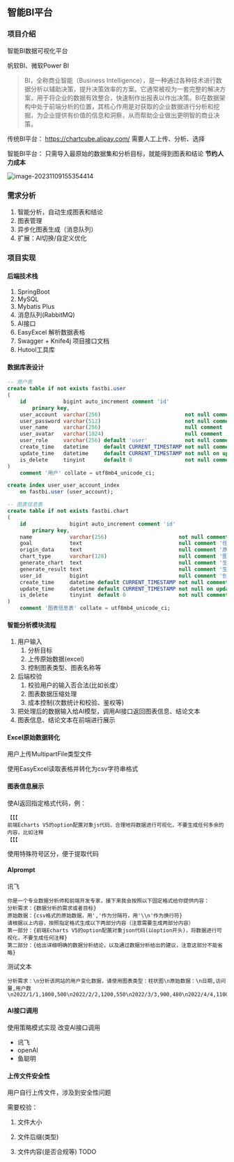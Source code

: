 ## 智能BI平台



### 项目介绍

智能BI数据可视化平台

帆软BI、微软Power BI

> BI，全称商业智能（Business Intelligence），是一种通过各种技术进行数据分析以辅助决策，提升决策效率的方案。它通常被视为一套完整的解决方案，用于将企业的数据有效整合，快速制作出报表以作出决策。BI在数据架构中处于前端分析的位置，其核心作用是对获取的企业数据进行分析和挖掘，为企业提供有价值的信息和洞察，从而帮助企业做出更明智的商业决策。



传统BI平台：
https://chartcube.alipay.com/
需要人工上传、分析、选择 

智能BI平台：
只需导入最原始的数据集和分析目标，就能得到图表和结论
**节约人力成本**



![image-20231109155354414](https://cora-typora-test-2023.oss-cn-shanghai.aliyuncs.com/pics/image-20231109155354414.png)





### 需求分析

1. 智能分析，自动生成图表和结论
2. 图表管理
3. 异步化图表生成（消息队列）
4. 扩展：AI切换/自定义优化





### 项目实现

#### 后端技术栈

1. SpringBoot
2. MySQL
3. Mybatis Plus
4. 消息队列(RabbitMQ)
5. AI接口
6. EasyExcel 解析数据表格
7. Swagger + Knife4j 项目接口文档
8. Hutool工具库




#### 数据库表设计

```SQL
-- 用户表
create table if not exists fastbi.user
(
    id            bigint auto_increment comment 'id'
        primary key,
    user_account  varchar(256)                           not null comment '账号',
    user_password varchar(512)                           not null comment '密码',
    user_name     varchar(256)                           null comment '用户昵称',
    user_avatar   varchar(1024)                          null comment '用户头像',
    user_role     varchar(256) default 'user'            not null comment '用户角色：user/admin',
    create_time   datetime     default CURRENT_TIMESTAMP not null comment '创建时间',
    update_time   datetime     default CURRENT_TIMESTAMP not null on update CURRENT_TIMESTAMP comment '更新时间',
    is_delete     tinyint      default 0                 not null comment '是否删除'
)
    comment '用户' collate = utf8mb4_unicode_ci;

create index user_user_account_index
    on fastbi.user (user_account);


```



``` SQL
-- 图表信息表
create table if not exists fastbi.chart
(
    id              bigint auto_increment comment 'id'
        primary key,
    name            varchar(256)                       not null comment '图表名称',
    goal            text                               null comment '任务分析目标',
    origin_data     text                               null comment '原始输入数据',
    chart_type      varchar(128)                       null comment '图表类型',
    generate_chart  text                               null comment '生成的图表数据',
    generate_result text                               null comment '生成的分析结论',
    user_id         bigint                             null comment '创建者id',
    create_time     datetime default CURRENT_TIMESTAMP not null comment '创建时间',
    update_time     datetime default CURRENT_TIMESTAMP not null on update CURRENT_TIMESTAMP comment '更新时间',
    is_delete       tinyint  default 0                 not null comment '是否删除'
)
    comment '图表信息表' collate = utf8mb4_unicode_ci;
```



#### 智能分析模块流程

1. 用户输入
   1. 分析目标
   2. 上传原始数据(excel)
   3. 控制图表类型、图表名称等
2. 后端校验
   1. 校验用户的输入否合法(比如长度）
   2. 图表数据压缩处理
   3. 成本控制(次数统计和校验、鉴权等)
3. 把处理后的数据输入给AI模型，调用AI接口返回图表信息、结论文本
4. 图表信息、结论文本在前端进行展示





#### **Excel**原始数据转化

用户上传MultipartFile类型文件

使用EasyExcel读取表格并转化为csv字符串格式



#### 图表信息展示

使AI返回指定格式代码，例：

```
【【【
前端Echarts V5的option配置对象js代码，合理地将数据进行可视化，不要生成任何多余的内容，比如注释
【【【
```

使用特殊符号区分，便于提取代码



#### AIprompt

讯飞

```
你是一个专业数据分析师和前端开发专家，接下来我会按照以下固定格式给你提供内容：
分析需求：{数据分析的需求或者目标}
原始数据：{csv格式的原始数据，用','作为分隔符，用'\\n'作为换行符}
请根据以上内容，按照指定格式生成以下两部分内容（注意需要生成两部分内容）
第一部分：{前端Echarts V5的option配置对象json代码(以option开头)，将数据进行可视化，不要生成任何注释}
第二部分：{给出详细明确的数据分析结论，以及通过数据分析给出的建议，注意这部分不能省略}
```



测试文本 

```
分析需求：\n分析该网站的用户变化数据，请使用图表类型：柱状图\n原始数据：\n日期,访问量,用户数\n2022/1/1,1000,500\n2022/2/2,1200,550\n2022/3/3,900,480\n2022/4/4,1100,520\n2022/5/5,1300,570\n2022/6/30,1500,650\n
```



#### AI接口调用

使用策略模式实现 改变AI接口调用

- 讯飞
- openAI
- 鱼聪明



#### 上传文件安全性

用户自行上传文件，涉及到安全性问题

需要校验：

1. 文件大小

2. 文件后缀(类型)

3. 文件内容(是否合规等)  TODO

   













